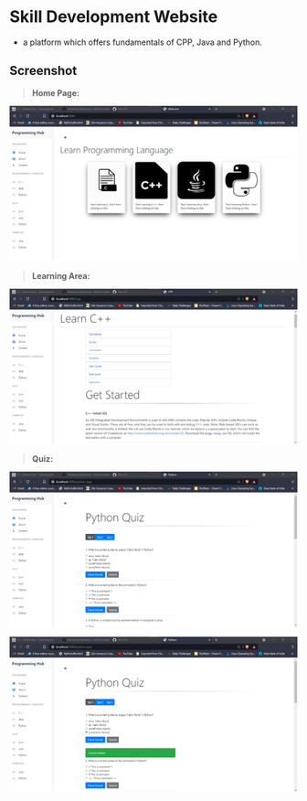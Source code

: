 # Skill Development Website

-  a platform which offers fundamentals of CPP, Java and Python.

## Screenshot

> **Home Page:**

![home page](static/imgs/home.jpg)

> **Learning Area:**

![learning page](static/imgs/content.jpg)

> **Quiz:**

![quiz fig1](static/imgs/quiz1.jpg)


![quiz fig2](static/imgs/quiz2.jpg)